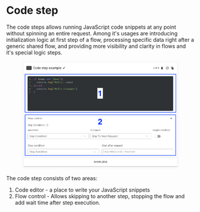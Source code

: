 # Code step

The code steps allows running JavaScript code snippets at any point without spinning an entire request. Among it's usages are introducing initialization logic at first step of a flow, processing specific data right after a generic shared flow, and providing more visibility and clarity in flows and it's special logic steps.

<figure><img src="../../.gitbook/assets/image (18).png" alt=""><figcaption></figcaption></figure>

The code step consists of two areas:

1. Code editor - a place to write your JavaScript snippets
2. Flow control - Allows skipping to another step, stopping the flow and add wait time after step execution.

